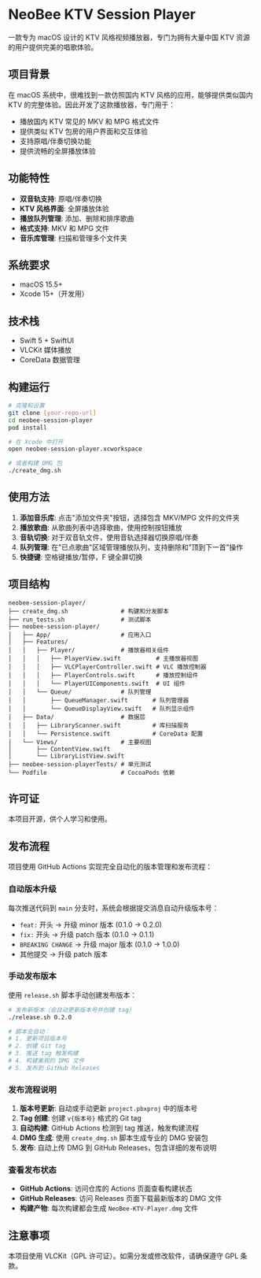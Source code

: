 # NeoBee KTV Session Player

一款专为 macOS 设计的 KTV 风格视频播放器，专门为拥有大量中国 KTV 资源的用户提供完美的唱歌体验。

## 项目背景

在 macOS 系统中，很难找到一款仿照国内 KTV 风格的应用，能够提供类似国内 KTV 的完整体验。因此开发了这款播放器，专门用于：

- 播放国内 KTV 常见的 MKV 和 MPG 格式文件
- 提供类似 KTV 包房的用户界面和交互体验
- 支持原唱/伴奏切换功能
- 提供流畅的全屏播放体验

## 功能特性

- **双音轨支持**: 原唱/伴奏切换
- **KTV 风格界面**: 全屏播放体验
- **播放队列管理**: 添加、删除和排序歌曲
- **格式支持**: MKV 和 MPG 文件
- **音乐库管理**: 扫描和管理多个文件夹

## 系统要求

- macOS 15.5+
- Xcode 15+（开发用）

## 技术栈

- Swift 5 + SwiftUI
- VLCKit 媒体播放
- CoreData 数据管理

## 构建运行

```bash
# 克隆和设置
git clone [your-repo-url]
cd neobee-session-player
pod install

# 在 Xcode 中打开
open neobee-session-player.xcworkspace

# 或者构建 DMG 包
./create_dmg.sh
```

## 使用方法

1. **添加音乐库**: 点击"添加文件夹"按钮，选择包含 MKV/MPG 文件的文件夹
2. **播放歌曲**: 从歌曲列表中选择歌曲，使用控制按钮播放
3. **音轨切换**: 对于双音轨文件，使用音轨选择器切换原唱/伴奏
4. **队列管理**: 在"已点歌曲"区域管理播放队列，支持删除和"顶到下一首"操作
5. **快捷键**: 空格键播放/暂停，F 键全屏切换

## 项目结构

```
neobee-session-player/
├── create_dmg.sh               # 构建和分发脚本
├── run_tests.sh                # 测试脚本
├── neobee-session-player/
│   ├── App/                    # 应用入口
│   ├── Features/
│   │   ├── Player/             # 播放器相关组件
│   │   │   ├── PlayerView.swift          # 主播放器视图
│   │   │   ├── VLCPlayerController.swift # VLC 播放控制器
│   │   │   ├── PlayerControls.swift      # 播放控制组件
│   │   │   └── PlayerUIComponents.swift  # UI 组件
│   │   └── Queue/              # 队列管理
│   │       ├── QueueManager.swift       # 队列管理器
│   │       └── QueueDisplayView.swift   # 队列显示组件
│   ├── Data/                   # 数据层
│   │   ├── LibraryScanner.swift         # 库扫描服务
│   │   └── Persistence.swift            # CoreData 配置
│   └── Views/                  # 主要视图
│       ├── ContentView.swift
│       └── LibraryListView.swift
├── neobee-session-playerTests/ # 单元测试
└── Podfile                     # CocoaPods 依赖
```

## 许可证

本项目开源，供个人学习和使用。

## 发布流程

项目使用 GitHub Actions 实现完全自动化的版本管理和发布流程：

### 自动版本升级

每次推送代码到 `main` 分支时，系统会根据提交消息自动升级版本号：

- `feat:` 开头 → 升级 minor 版本 (0.1.0 → 0.2.0)
- `fix:` 开头 → 升级 patch 版本 (0.1.0 → 0.1.1)
- `BREAKING CHANGE` → 升级 major 版本 (0.1.0 → 1.0.0)
- 其他提交 → 升级 patch 版本

### 手动发布版本

使用 `release.sh` 脚本手动创建发布版本：

```bash
# 发布新版本（会自动更新版本号并创建 tag）
./release.sh 0.2.0

# 脚本会自动：
# 1. 更新项目版本号
# 2. 创建 Git tag
# 3. 推送 tag 触发构建
# 4. 构建美观的 DMG 文件
# 5. 发布到 GitHub Releases
```

### 发布流程说明

1. **版本号更新**: 自动或手动更新 `project.pbxproj` 中的版本号
2. **Tag 创建**: 创建 `v{版本号}` 格式的 Git tag
3. **自动构建**: GitHub Actions 检测到 tag 推送，触发构建流程
4. **DMG 生成**: 使用 `create_dmg.sh` 脚本生成专业的 DMG 安装包
5. **发布**: 自动上传 DMG 到 GitHub Releases，包含详细的发布说明

### 查看发布状态

- **GitHub Actions**: 访问仓库的 Actions 页面查看构建状态
- **GitHub Releases**: 访问 Releases 页面下载最新版本的 DMG 文件
- **构建产物**: 每次构建都会生成 `NeoBee-KTV-Player.dmg` 文件

## 注意事项

本项目使用 VLCKit（GPL 许可证）。如需分发或修改软件，请确保遵守 GPL 条款。
